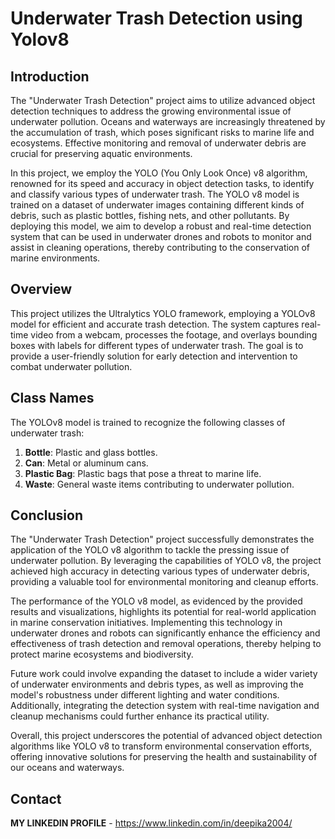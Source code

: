 # Underwater Trash Detection using Yolov8

## Introduction

The "Underwater Trash Detection" project aims to utilize advanced object detection techniques to address the growing environmental issue of underwater pollution. Oceans and waterways are increasingly threatened by the accumulation of trash, which poses significant risks to marine life and ecosystems. Effective monitoring and removal of underwater debris are crucial for preserving aquatic environments.

In this project, we employ the YOLO (You Only Look Once) v8 algorithm, renowned for its speed and accuracy in object detection tasks, to identify and classify various types of underwater trash. The YOLO v8 model is trained on a dataset of underwater images containing different kinds of debris, such as plastic bottles, fishing nets, and other pollutants. By deploying this model, we aim to develop a robust and real-time detection system that can be used in underwater drones and robots to monitor and assist in cleaning operations, thereby contributing to the conservation of marine environments.


## Overview

This project utilizes the Ultralytics YOLO framework, employing a YOLOv8 model for efficient and accurate trash detection. The system captures real-time video from a webcam, processes the footage, and overlays bounding boxes with labels for different types of underwater trash. The goal is to provide a user-friendly solution for early detection and intervention to combat underwater pollution.

## Class Names

The YOLOv8 model is trained to recognize the following classes of underwater trash:

1. **Bottle**: Plastic and glass bottles.
2. **Can**: Metal or aluminum cans.
3. **Plastic Bag**: Plastic bags that pose a threat to marine life.
4. **Waste**: General waste items contributing to underwater pollution.

## Conclusion

The "Underwater Trash Detection" project successfully demonstrates the application of the YOLO v8 algorithm to tackle the pressing issue of underwater pollution. By leveraging the capabilities of YOLO v8, the project achieved high accuracy in detecting various types of underwater debris, providing a valuable tool for environmental monitoring and cleanup efforts.

The performance of the YOLO v8 model, as evidenced by the provided results and visualizations, highlights its potential for real-world application in marine conservation initiatives. Implementing this technology in underwater drones and robots can significantly enhance the efficiency and effectiveness of trash detection and removal operations, thereby helping to protect marine ecosystems and biodiversity.

Future work could involve expanding the dataset to include a wider variety of underwater environments and debris types, as well as improving the model's robustness under different lighting and water conditions. Additionally, integrating the detection system with real-time navigation and cleanup mechanisms could further enhance its practical utility.

Overall, this project underscores the potential of advanced object detection algorithms like YOLO v8 to transform environmental conservation efforts, offering innovative solutions for preserving the health and sustainability of our oceans and waterways.

## Contact 

**MY LINKEDIN PROFILE** - https://www.linkedin.com/in/deepika2004/
